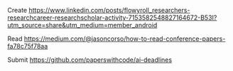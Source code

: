 Create
https://www.linkedin.com/posts/flowyroll_researchers-researchcareer-researchscholar-activity-7153582548827164672-B53I?utm_source=share&utm_medium=member_android

Read
https://medium.com/@jasoncorso/how-to-read-conference-papers-fa78c75f78aa

Submit
https://github.com/paperswithcode/ai-deadlines